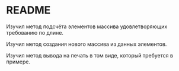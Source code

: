 # README
Изучил метод подсчёта элементов массива удовлетворяющих требованию по длине.

Изучил метод создания нового массива из данных элементов.

Изучил метод вывода на печать в том виде, который требуется в примере.
